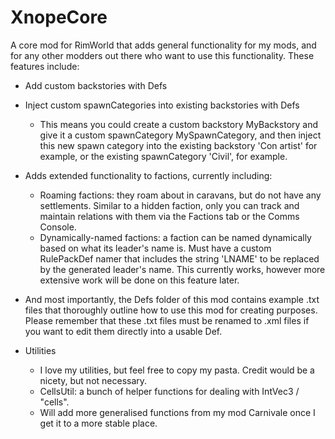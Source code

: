 # XnopeCore
A core mod for RimWorld that adds general functionality for my mods, and for any other modders out there who want to use this functionality. These features include:
* Add custom backstories with Defs
* Inject custom spawnCategories into existing backstories with Defs
  * This means you could create a custom backstory MyBackstory and give it a custom spawnCategory MySpawnCategory, and then inject this new spawn category into the existing backstory 'Con artist' for example, or the existing spawnCategory 'Civil', for example.
* Adds extended functionality to factions, currently including:
  * Roaming factions: they roam about in caravans, but do not have any settlements. Similar to a hidden faction, only you can track and maintain relations with them via the Factions tab or the Comms Console.
  * Dynamically-named factions: a faction can be named dynamically based on what its leader's name is. Must have a custom RulePackDef namer that includes the string 'LNAME' to be replaced by the generated leader's name. This currently works, however more extensive work will be done on this feature later.
* And most importantly, the Defs folder of this mod contains example .txt files that thoroughly outline how to use this mod for creating purposes. Please remember that these .txt files must be renamed to .xml files if you want to edit them directly into a usable Def.

* Utilities
  * I love my utilities, but feel free to copy my pasta. Credit would be a nicety, but not necessary.
  * CellsUtil: a bunch of helper functions for dealing with IntVec3 / "cells".
  * Will add more generalised functions from my mod Carnivale once I get it to a more stable place.
